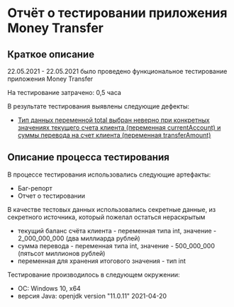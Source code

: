 # Отчёт о тестировании приложения Money Transfer

## Краткое описание

22.05.2021 - 22.05.2021 было проведено функциональное тестирование приложения Money Transfer

На тестирование затрачено: 0,5 часа

В результате тестирования выявлены следующие дефекты:
* [Тип данных переменной total выбран неверно при конкретных значениях текущего счета клиента (переменная currentAccount) и суммы перевода на счет клиента (переменная transferAmount)](https://github.com/FingRinger/MoneyTransfer/issues/1#issue-898814724)
  
## Описание процесса тестирования

В процессе тестирования использовались следующие артефакты:
* Баг-репорт
* Отчет о тестировании


В качестве тестовых данных использовались секретные данные, из секретного источника, который пожелал остаться нераскрытым
* текущий баланс счёта клиента - переменная типа int, значение - 2_000_000_000 (два миллиарда рублей)
* сумма перевода - переменная типа int, значение - 500_000_000 (пятьсот миллионов рублей)
* переменная для хранения итогового значения - тип int

Тестирование производилось в следующем окружении:
* ОС: Windows 10, x64
* версия Java: openjdk version "11.0.11" 2021-04-20